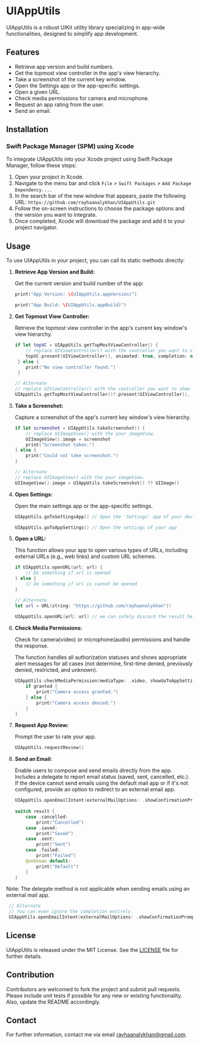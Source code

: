 # UIAppUtils

UIAppUtils is a robust UIKit utility library specializing in app-wide functionalities, designed to simplify app development.

## Features

- Retrieve app version and build numbers.
- Get the topmost view controller in the app's view hierarchy.
- Take a screenshot of the current key window.
- Open the Settings app or the app-specific settings.
- Open a given URL.
- Check media permissions for camera and microphone.
- Request an app rating from the user.
- Send an email.

## Installation

### Swift Package Manager (SPM) using Xcode

To integrate UIAppUtils into your Xcode project using Swift Package Manager, follow these steps:

1. Open your project in Xcode.
2. Navigate to the menu bar and click `File` > `Swift Packages` > `Add Package Dependency...`.
3. In the search bar of the new window that appears, paste the following URL: `https://github.com/rayhaanalykhan/UIAppUtils.git`
4. Follow the on-screen instructions to choose the package options and the version you want to integrate.
5. Once completed, Xcode will download the package and add it to your project navigator.

## Usage

To use UIAppUtils in your project, you can call its static methods directly:

1. **Retrieve App Version and Build:**

    Get the current version and build number of the app:

    ```swift
    print("App Version: \(UIAppUtils.appVersion)")
    ```    
    ```swift
    print("App Build: \(UIAppUtils.appBuild)")
    ```
    
2. **Get Topmost View Controller:** 
    
    Retrieve the topmost view controller in the app's current key window's view hierarchy.

    ```swift 
    if let topVC = UIAppUtils.getTopMostViewController() {
        // replace UIViewController() with the controller you want to show 
        topVC.present(UIViewController(), animated: true, completion: nil) 
     } else { 
        print("No view controller found.")
     }
    ```
    ```swift 
    // Alternate
    // replace UIViewController() with the controller you want to show
    UIAppUtils.getTopMostViewController()?.present(UIViewController(), animated: true, completion: nil) 
    ```

3. **Take a Screenshot:** 

    Capture a screenshot of the app's current key window's view hierarchy.

    ```swift 
    if let screenshot = UIAppUtils.takeScreenshot() { 
        // replace UIImageView() with the your imageView.
        UIImageView().image = screenshot 
        print("Screenshot taken.") 
    } else { 
        print("Could not take screenshot.") 
    }
    ```
    ```swift 
    // Alternate
    // replace UIImageView() with the your imageView.
    UIImageView().image = UIAppUtils.takeScreenshot() ?? UIImage() 
    ```

4. **Open Settings:**

    Open the main settings app or the app-specific settings.

    ```swift
    UIAppUtils.goToSettingsApp() // Open the 'Settings' app of your device

    UIAppUtils.goToAppSettings() // Open the settings of your app
    ```
5. **Open a URL:**

    This function allows your app to open various types of URLs, including external URLs (e.g., web links) and custom URL schemes.
   
    ```swift 
    if UIAppUtils.openURL(url: url) {
        // Do something if url is opened
    } else {
        // Do something if url is cannot be opened
    }
    
    ```
    ```swift
    // Alternate
    let url = URL(string: "https://github.com/rayhaanalykhan")!
        
    UIAppUtils.openURL(url: url) // we can safely discard the result here.

    ```

6. **Check Media Permissions:** 

    Check for camera(video) or microphone(audio) permissions and handle the response.

    The function handles all authorization statuses and shows appropriate alert messages for all cases (not determine, first-time denied, previously denied, restricted, and unknown).

    ```swift 
    UIAppUtils.checkMediaPermission(mediaType: .video, showGoToAppSettingsOption: true) { granted in // show an option to navigate to app settings for if permission has been previously denied.
        if granted { 
            print("Camera access granted.") 
        } else { 
            print("Camera access denied.") 
        } 
    }
    ```

7. **Request App Review:** 

    Prompt the user to rate your app. 

    ```swift 
    UIAppUtils.requestReview()
    ```
8. **Send an Email:**

    Enable users to compose and send emails directly from the app. Includes a delegate to report email status (saved, sent, cancelled, etc.). If the device cannot send emails using the default mail app or if it's not configured, provide an option to redirect to an external email app.

    ```swift
    UIAppUtils.openEmailIntent(externalMailOptions: .showConfirmationPrompt, with: ["rayhaanalykhan@gmail.com"], subject: "", body: "") { result in
            
    switch result {
        case .cancelled:
            print("Cancelled")
        case .saved:
            print("Saved")
        case .sent:
            print("Sent")
        case .failed:
            print("Failed")
        @unknown default:
            print("Default")
        }
    }
    ```
Note: The delegate method is not applicable when sending emails using an external mail app.

   ```swift
    // Alternate
    // You can even ignore the completion entirely.
    UIAppUtils.openEmailIntent(externalMailOptions: .showConfirmationPrompt, with: ["rayhaanalykhan@gmail.com"], subject: "", body: "")
   ```

## License

UIAppUtils is released under the MIT License. See the [LICENSE](https://github.com/rayhaanalykhan/UIAppUtils/blob/main/LICENSE.md) file for further details.

## Contribution

Contributors are welcomed to fork the project and submit pull requests. Please include unit tests if possible for any new or existing functionality. Also, update the README accordingly.

## Contact

For further information, contact me via email [rayhaanalykhan@gmail.com](mailto:rayhaanalykhan@gmail.com).

